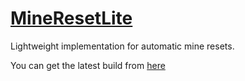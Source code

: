 [MineResetLite](https://www.spigotmc.org/resources/mineresetlite-with-worldedit-v6-v7-tokenenchant-explosive-support.61713/)
=============

Lightweight implementation for automatic mine resets.

You can get the latest build from [here](https://www.spigotmc.org/resources/mineresetlite-with-worldedit-v6-v7-tokenenchant-explosive-support.61713/)
